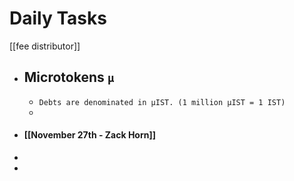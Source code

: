 # Daily Tasks


[[fee distributor]]
- ## Microtokens `µ`
	- `Debts are denominated in µIST. (1 million µIST = 1 IST)`
	-
- #### [[November 27th - Zack Horn]]
-
-